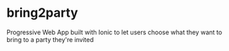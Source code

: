 # bring2party
Progressive Web App built with Ionic to let users choose what they want to bring to a party they're invited
